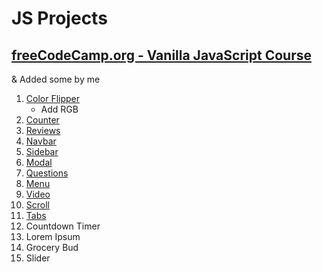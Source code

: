 # JS Projects

## [freeCodeCamp.org - Vanilla JavaScript Course](https://www.youtube.com/watch?v=3PHXvlpOkf4)

& Added some by me

1. [Color Flipper](01-color-flipper/)
   - Add RGB
2. [Counter](02-counter/)
3. [Reviews](03-reviews/)
4. [Navbar](04-navbar/)
5. [Sidebar](05-sidebar/)
6. [Modal](06-modal/)
7. [Questions](07-questions/)
8. [Menu](08-menu/)
9. [Video](09-video/)
10. [Scroll](10-scroll/)
11. [Tabs](11-tabs/)
12. Countdown Timer
13. Lorem Ipsum
14. Grocery Bud
15. Slider
